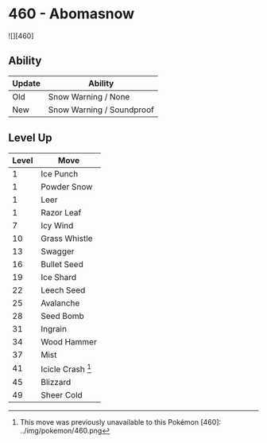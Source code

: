 # 460 - Abomasnow
![][460]

## Ability

Update | Ability
---    | ---
Old    | Snow Warning / None
New    | Snow Warning / Soundproof

## Level Up

Level | Move
---   | ---
  1   | Ice Punch
  1   | Powder Snow
  1   | Leer
  1   | Razor Leaf
  7   | Icy Wind
 10   | Grass Whistle
 13   | Swagger
 16   | Bullet Seed
 19   | Ice Shard
 22   | Leech Seed
 25   | Avalanche
 28   | Seed Bomb
 31   | Ingrain
 34   | Wood Hammer
 37   | Mist
 41   | Icicle Crash [^1]
 45   | Blizzard
 49   | Sheer Cold

[^1]: This move was previously unavailable to this Pokémon
[460]: ../img/pokemon/460.png
